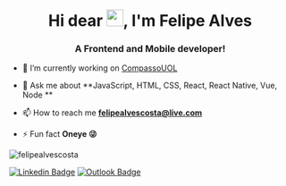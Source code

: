<h1 align="center">Hi dear <img src="https://raw.githubusercontent.com/kaueMarques/kaueMarques/master/hi.gif" width="30px">, I'm Felipe Alves</h1>
<h3 align="center">A Frontend and Mobile developer!</h3>


- 💼 I’m currently working on [CompassoUOL](https://compassouol.com)

- 💬 Ask me about **JavaScript, HTML, CSS, React, React Native, Vue, Node **

- 📫 How to reach me **felipealvescosta@live.com**

- ⚡ Fun fact **Oneye 😜**

<p align="left"> <img src="https://komarev.com/ghpvc/?username=felipealvescosta" alt="felipealvescosta" /> </p>

[![Linkedin Badge](https://img.shields.io/badge/-FelipeAlves-blue?style=flat-square&logo=Linkedin&logoColor=white&link=https://www.linkedin.com/in/felipealvesdacosta/)](https://www.linkedin.com/in/felipealvesdacosta/) 
[![Outlook Badge](https://img.shields.io/badge/-felipealvescosta@live.com-blue?style=flat-square&logo=Microsoft-Outlook&logoColor=white&link=mailto:felipealvescosta@live.com)](mailto:felipealvescosta@live.com)



